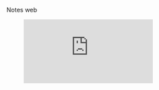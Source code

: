 Notes web   




<figure class="video_container">
  <iframe src="https://youtu.be/0Pto0x8qemI" frameborder="0" allowfullscreen="true"> </iframe>
</figure>
